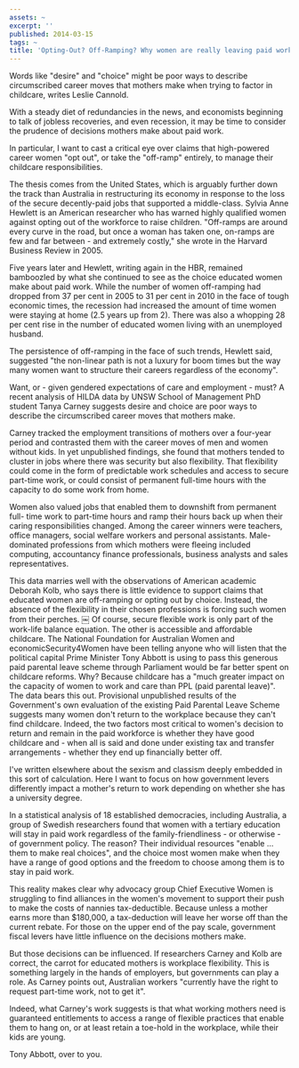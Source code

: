 ```yaml
---
assets: ~
excerpt: ''
published: 2014-03-15
tags: ~
title: 'Opting-Out? Off-Ramping? Why women are really leaving paid work '
---
```

Words like "desire" and "choice" might be poor ways to describe circumscribed career moves that mothers make when trying to factor in childcare, writes Leslie Cannold.

With a steady diet of redundancies in the news, and economists beginning to talk of jobless recoveries, and even recession, it may be time to consider the prudence of decisions mothers make about paid work.

In particular, I want to cast a critical eye over claims that high-powered career women "opt out", or take the "off-ramp" entirely, to manage their childcare responsibilities.

The thesis comes from the United States, which is arguably further down the track than Australia in restructuring its economy in response to the loss of the secure decently-paid jobs that supported a middle-class.
Sylvia Anne Hewlett is an American researcher who has warned highly qualified women against opting out of the workforce to raise children.
"Off-ramps are around every curve in the road, but once a woman has taken one, on-ramps are few and far between - and extremely costly," she wrote in the Harvard Business Review in 2005.

Five years later and Hewlett, writing again in the HBR, remained bamboozled by what she continued to see as the choice educated women make about paid work.
While the number of women off-ramping had dropped from 37 per cent in 2005 to 31 per cent in 2010 in the face of tough economic times, the recession had increased the amount of time women were staying at home (2.5 years up from 2). There was also a whopping 28 per cent rise in the number of educated women living with an unemployed husband.

The persistence of off-ramping in the face of such trends, Hewlett said, suggested "the non-linear path is not a luxury for boom times but the way many women want to structure their careers regardless of the economy".

Want, or - given gendered expectations of care and employment - must? A recent analysis of HILDA data by UNSW School of Management PhD student Tanya Carney suggests desire and choice are poor ways to describe the circumscribed career moves that mothers make.

Carney tracked the employment transitions of mothers over a four-year period and contrasted them with the career moves of men and women without kids.
In yet unpublished findings, she found that mothers tended to cluster in jobs where there was security but also flexibility. That flexibility could come in the form of predictable work schedules and access to secure part-time work, or could consist of permanent full-time hours with the capacity to do some work from home.

Women also valued jobs that enabled them to downshift from permanent full- time work to part-time hours and ramp their hours back up when their caring responsibilities changed. Among the career winners were teachers, office managers, social welfare workers and personal assistants. Male-dominated professions from which mothers were fleeing included computing, accountancy finance professionals, business analysts and sales representatives.

This data marries well with the observations of American academic Deborah Kolb, who says there is little evidence to support claims that educated women are off-ramping or opting out by choice. Instead, the absence of the flexibility in their chosen professions is forcing such women from their perches.
￼
Of course, secure flexible work is only part of the work-life balance equation. The other is accessible and affordable childcare. The National Foundation for Australian Women and economicSecurity4Women have been telling anyone who will listen that the political capital Prime Minister Tony Abbott is using to pass this generous paid parental leave scheme through Parliament would be far better spent on childcare reforms. Why? Because childcare has a "much greater impact on the capacity of women to work and care than PPL (paid parental leave)".
The data bears this out. Provisional unpublished results of the Government's own evaluation of the existing Paid Parental Leave Scheme suggests many women don't return to the workplace because they can't find childcare. Indeed, the two factors most critical to women's decision to return and remain in the paid workforce is whether they have good childcare and - when all is said and done under existing tax and transfer arrangements - whether they end up financially better off.

I've written elsewhere about the sexism and classism deeply embedded in this sort of calculation. Here I want to focus on how government levers differently impact a mother's return to work depending on whether she has a university degree.

In a statistical analysis of 18 established democracies, including Australia, a group of Swedish researchers found that women with a tertiary education will stay in paid work regardless of the family-friendliness - or otherwise - of government policy. The reason? Their individual resources "enable ... them to make real choices", and the choice most women make when they have a range of good options and the freedom to choose among them is to stay in paid work.

This reality makes clear why advocacy group Chief Executive Women is struggling to find alliances in the women's movement to support their push to make the costs of nannies tax-deductible. Because unless a mother earns more than $180,000, a tax-deduction will leave her worse off than the current rebate. For those on the upper end of the pay scale, government fiscal levers have little influence on the decisions mothers make.

But those decisions can be influenced. If researchers Carney and Kolb are correct, the carrot for educated mothers is workplace flexibility. This is something largely in the hands of employers, but governments can play a role. As Carney points out, Australian workers "currently have the right to request part-time work, not to get it".

Indeed, what Carney's work suggests is that what working mothers need is guaranteed entitlements to access a range of flexible practices that enable them to hang on, or at least retain a toe-hold in the workplace, while their kids are young.

Tony Abbott, over to you.